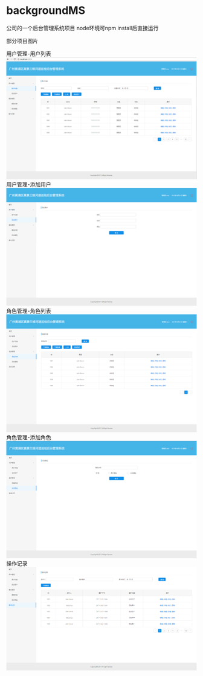 # backgroundMS
公司的一个后台管理系统项目
node环境可npm install后直接运行


部分项目图片

用户管理-用户列表
![](https://github.com/Larryliuy/backgroundMS/blob/master/screenshots/userList.png)
用户管理-添加用户
![](https://github.com/Larryliuy/backgroundMS/blob/master/screenshots/userAdd.png)
角色管理-角色列表
![](https://github.com/Larryliuy/backgroundMS/blob/master/screenshots/roleList.png)
角色管理-添加角色
![](https://github.com/Larryliuy/backgroundMS/blob/master/screenshots/roleAdd.png)
操作记录
![](https://github.com/Larryliuy/backgroundMS/blob/master/screenshots/operateRecord.png)